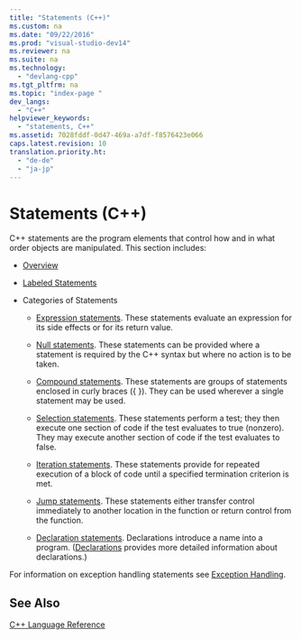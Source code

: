 ```yaml
---
title: "Statements (C++)"
ms.custom: na
ms.date: "09/22/2016"
ms.prod: "visual-studio-dev14"
ms.reviewer: na
ms.suite: na
ms.technology: 
  - "devlang-cpp"
ms.tgt_pltfrm: na
ms.topic: "index-page "
dev_langs: 
  - "C++"
helpviewer_keywords: 
  - "statements, C++"
ms.assetid: 7028fddf-0d47-469a-a7df-f8576423e066
caps.latest.revision: 10
translation.priority.ht: 
  - "de-de"
  - "ja-jp"
---
```

# Statements (C++)
C++ statements are the program elements that control how and in what order objects are manipulated. This section includes:  
  
-   [Overview](../VS_csharp/overview-of-c---statements.md)  
  
-   [Labeled Statements](../VS_csharp/labeled-statements.md)  
  
-   Categories of Statements  
  
    -   [Expression statements](../VS_csharp/expression-statement.md). These statements evaluate an expression for its side effects or for its return value.  
  
    -   [Null statements](../VS_csharp/null-statement.md). These statements can be provided where a statement is required by the C++ syntax but where no action is to be taken.  
  
    -   [Compound statements](../VS_csharp/compound-statements--blocks-.md). These statements are groups of statements enclosed in curly braces ({ }). They can be used wherever a single statement may be used.  
  
    -   [Selection statements](../VS_csharp/selection-statements--c---.md). These statements perform a test; they then execute one section of code if the test evaluates to true (nonzero). They may execute another section of code if the test evaluates to false.  
  
    -   [Iteration statements](../VS_csharp/iteration-statements--c---.md). These statements provide for repeated execution of a block of code until a specified termination criterion is met.  
  
    -   [Jump statements](../VS_csharp/jump-statements--c---.md). These statements either transfer control immediately to another location in the function or return control from the function.  
  
    -   [Declaration statements](assetId:///14538558-356f-450e-9e1e-3cd62ba952b9). Declarations introduce a name into a program. ([Declarations](../Topic/Declarations.md) provides more detailed information about declarations.)  
  
 For information on exception handling statements see [Exception Handling](../VS_csharp/exception-handling-in-visual-c--.md).  
  
## See Also  
 [C++ Language Reference](../VS_csharp/c---language-reference.md)